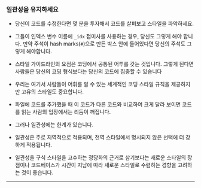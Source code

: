 <h3> 일관성을 유지하세요 </h3>

- 당신이 코드를 수정한다면 몇 분을 투자해서 코드를 살펴보고 스타일을 파악하세요.
- 그들이 인덱스 변수 이름에 `_idx` 접미사를 사용하는 경우, 당신도 그렇게 해야 합니다. 만약 주석이 hash marks(`#`)으로 만든 박스 안에 들어있다면 당신의 주석도 그렇게 해야합니다.

- 스타일 가이드라인의 요점은 코딩에서 공통된 어투를 갖는 것입니다. 그렇게 된다면 사람들은 당신의 코딩 형식보다는 당신의 코드에 집중할 수 있습니다
- 우리는 여기서 사람들이 어휘를 알 수 있는 세계적인 코딩 스타일 규칙을 제공하지만 고유의 스타일도 중요합니다.
- 파일에 코드를 추가했을 때 이 코드가 다른 코드와 비교하여 크게 달라 보이면 코드를 읽는 사람의 입장에서는 리듬이 깨집니다.

- 그러나 일관성에는 한계가 있습니다.
- 일관성은 주로 지역적으로 적용되며, 전역 스타일에서 명시되지 않은 선택에 더 강하게 적용됩니다.
- 일관성을 구식 스타일을 고수하는 정당화의 근거로 삼기보다는 새로운 스타일의 장점이나 코드베이스가 시간이 지남에 따라 새로운 스타일로 수렴하는 경향을 고려하는 것이 좋습니다.

---
